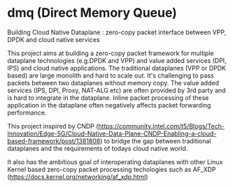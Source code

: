 # dmq (Direct Memory Queue)
Building Cloud Native Dataplane :  zero-copy packet interface between VPP, DPDK and cloud native services 

This project aims at building a zero-copy packet framework for multiple dataplane technologies (e.g.DPDK and VPP) and value added services (DPI, IPS) and cloud native applications. The traditional dataplanes (VPP or DPDK based) are large monolith and hard to scale out. It's challenging to pass packets between two dataplanes without memory copy. The value added services (IPS, DPI, Proxy, NAT-ALG etc) are often provided by 3rd party and is hard to integrate in the dataplane. Inline packet processing of these application in the dataplane often negatively affects packet forwarding performance.  

This project inspired by CNDP (https://community.intel.com/t5/Blogs/Tech-Innovation/Edge-5G/Cloud-Native-Data-Plane-CNDP-Enabling-a-cloud-based-framework/post/1381808) to bridge the gap between traditional dataplanes and the requirements of todays cloud native world. 

It also has the ambitious goal of interoperating dataplanes with other Linux Kernel based zero-copy packet processing techologies such as AF_XDP (https://docs.kernel.org/networking/af_xdp.html)             
